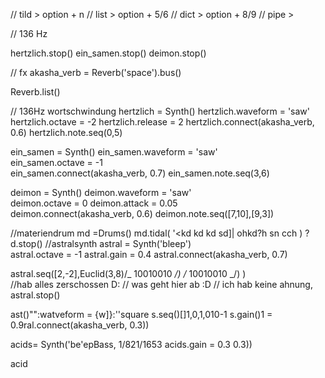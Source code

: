 // tild > option + n
// list > option + 5/6
// dict > option + 8/9
// pipe >

// 136 Hz

hertzlich.stop()
ein_samen.stop()
deimon.stop()

// fx
akasha_verb = Reverb('space').bus()

Reverb.list()

// 136Hz wortschwindung
hertzlich = Synth()
hertzlich.waveform = 'saw'
hertzlich.octave = -2
hertzlich.release = 2
hertzlich.connect(akasha_verb, 0.6)
hertzlich.note.seq(0,5)

ein_samen = Synth()
ein_samen.waveform = 'saw'  
ein_samen.octave = -1  
ein_samen.connect(akasha_verb, 0.7)
ein_samen.note.seq(3,6)

deimon = Synth()
deimon.waveform = 'saw'  
deimon.octave = 0
deimon.attack = 0.05  
deimon.connect(akasha_verb, 0.6)
deimon.note.seq([7,10],[9,3])

//materiendrum
md =Drums()
md.tidal( '<kd kd kd sd]| ohkd?h sn cch )
? d.stop()
//astralsynth
astral = Synth('bleep')  
astral.octave = -1
astral.gain = 0.4
astral.connect(akasha_verb, 0.7)

astral.seq([2,-2],Euclid(3,8)/_ 10010010 _/) /_ 10010010 _/) )  
//hab alles zerschossen D:
// was geht hier ab :D
// ich hab keine ahnung,
astral.stop()

ast()"":watveform = {w]}:''square
s.seq()[]1,0,1,010-1
s.gain()1 = 0.9ral.connect(akasha_verb, 0.3))

acids= Synth('be'epBass, 1/821/1653
acids.gain = 0.3 0.3))

acid
